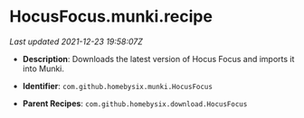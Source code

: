 # HocusFocus.munki.recipe

_Last updated 2021-12-23 19:58:07Z_

- **Description**: Downloads the latest version of Hocus Focus and imports it into Munki.

- **Identifier**: `com.github.homebysix.munki.HocusFocus`

- **Parent Recipes**: `com.github.homebysix.download.HocusFocus`